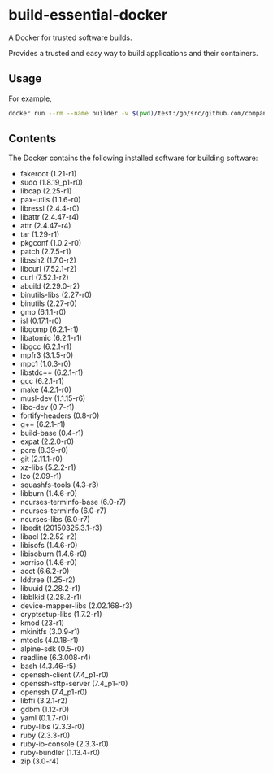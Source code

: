 # build-essential-docker

A Docker for trusted software builds.

Provides a trusted and easy way to build applications and their containers.

## Usage

For example,

```bash
docker run --rm --name builder -v $(pwd)/test:/go/src/github.com/company/product continuul/builder scripts/build.sh
```

## Contents

The Docker contains the following installed software for building software:

- fakeroot (1.21-r1)
- sudo (1.8.19_p1-r0)
- libcap (2.25-r1)
- pax-utils (1.1.6-r0)
- libressl (2.4.4-r0)
- libattr (2.4.47-r4)
- attr (2.4.47-r4)
- tar (1.29-r1)
- pkgconf (1.0.2-r0)
- patch (2.7.5-r1)
- libssh2 (1.7.0-r2)
- libcurl (7.52.1-r2)
- curl (7.52.1-r2)
- abuild (2.29.0-r2)
- binutils-libs (2.27-r0)
- binutils (2.27-r0)
- gmp (6.1.1-r0)
- isl (0.17.1-r0)
- libgomp (6.2.1-r1)
- libatomic (6.2.1-r1)
- libgcc (6.2.1-r1)
- mpfr3 (3.1.5-r0)
- mpc1 (1.0.3-r0)
- libstdc++ (6.2.1-r1)
- gcc (6.2.1-r1)
- make (4.2.1-r0)
- musl-dev (1.1.15-r6)
- libc-dev (0.7-r1)
- fortify-headers (0.8-r0)
- g++ (6.2.1-r1)
- build-base (0.4-r1)
- expat (2.2.0-r0)
- pcre (8.39-r0)
- git (2.11.1-r0)
- xz-libs (5.2.2-r1)
- lzo (2.09-r1)
- squashfs-tools (4.3-r3)
- libburn (1.4.6-r0)
- ncurses-terminfo-base (6.0-r7)
- ncurses-terminfo (6.0-r7)
- ncurses-libs (6.0-r7)
- libedit (20150325.3.1-r3)
- libacl (2.2.52-r2)
- libisofs (1.4.6-r0)
- libisoburn (1.4.6-r0)
- xorriso (1.4.6-r0)
- acct (6.6.2-r0)
- lddtree (1.25-r2)
- libuuid (2.28.2-r1)
- libblkid (2.28.2-r1)
- device-mapper-libs (2.02.168-r3)
- cryptsetup-libs (1.7.2-r1)
- kmod (23-r1)
- mkinitfs (3.0.9-r1)
- mtools (4.0.18-r1)
- alpine-sdk (0.5-r0)
- readline (6.3.008-r4)
- bash (4.3.46-r5)
- openssh-client (7.4_p1-r0)
- openssh-sftp-server (7.4_p1-r0)
- openssh (7.4_p1-r0)
- libffi (3.2.1-r2)
- gdbm (1.12-r0)
- yaml (0.1.7-r0)
- ruby-libs (2.3.3-r0)
- ruby (2.3.3-r0)
- ruby-io-console (2.3.3-r0)
- ruby-bundler (1.13.4-r0)
- zip (3.0-r4)
